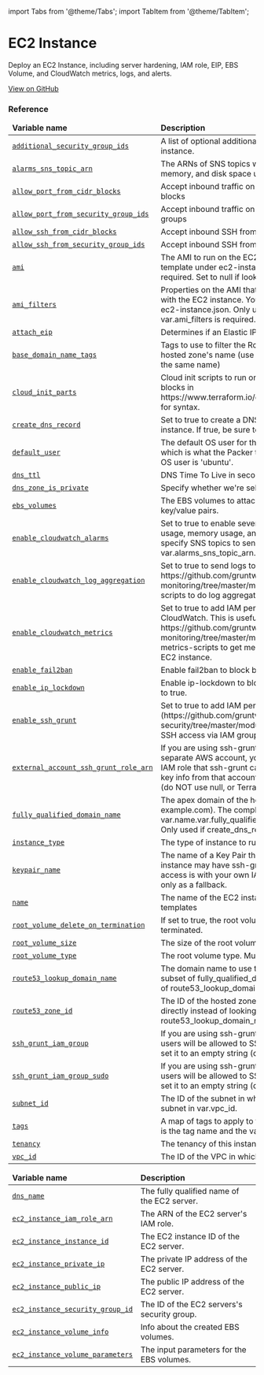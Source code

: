 import Tabs from '@theme/Tabs';
import TabItem from '@theme/TabItem';

# EC2 Instance

Deploy an EC2 Instance, including server hardening, IAM role, EIP, EBS Volume, and CloudWatch metrics, logs, and alerts.

<a href="https://github.com/gruntwork-io/terraform-aws-service-catalog/tree/master/modules/services/ec2-instance" className="link-button">View on GitHub</a>

### Reference 

<Tabs>
  <TabItem value="inputs" label="Inputs" default>
    <table>
        <thead>
            <tr>
                <td><b>Variable name</b></td>
                <td><b>Description</b></td>
            </tr>
        </thead>
        <tbody>
            <tr>
        <td><a name="additional_security_group_ids" href="#additional_security_group_ids" className="snap-top"><code>additional_security_group_ids</code></a></td>
        <td>A list of optional additional security group ids to assign to the EC2 instance.</td>
    </tr><tr>
        <td><a name="alarms_sns_topic_arn" href="#alarms_sns_topic_arn" className="snap-top"><code>alarms_sns_topic_arn</code></a></td>
        <td>The ARNs of SNS topics where CloudWatch alarms (e.g., for CPU, memory, and disk space usage) should send notifications.</td>
    </tr><tr>
        <td><a name="allow_port_from_cidr_blocks" href="#allow_port_from_cidr_blocks" className="snap-top"><code>allow_port_from_cidr_blocks</code></a></td>
        <td>Accept inbound traffic on these port ranges from the specified CIDR blocks</td>
    </tr><tr>
        <td><a name="allow_port_from_security_group_ids" href="#allow_port_from_security_group_ids" className="snap-top"><code>allow_port_from_security_group_ids</code></a></td>
        <td>Accept inbound traffic on these port ranges from the specified security groups</td>
    </tr><tr>
        <td><a name="allow_ssh_from_cidr_blocks" href="#allow_ssh_from_cidr_blocks" className="snap-top"><code>allow_ssh_from_cidr_blocks</code></a></td>
        <td>Accept inbound SSH from these CIDR blocks</td>
    </tr><tr>
        <td><a name="allow_ssh_from_security_group_ids" href="#allow_ssh_from_security_group_ids" className="snap-top"><code>allow_ssh_from_security_group_ids</code></a></td>
        <td>Accept inbound SSH from these security groups</td>
    </tr><tr>
        <td><a name="ami" href="#ami" className="snap-top"><code>ami</code></a></td>
        <td>The AMI to run on the EC2 instance. This should be built from the Packer template under ec2-instance.json. One of var.ami or var.ami_filters is required. Set to null if looking up the ami with filters.</td>
    </tr><tr>
        <td><a name="ami_filters" href="#ami_filters" className="snap-top"><code>ami_filters</code></a></td>
        <td>Properties on the AMI that can be used to lookup a prebuilt AMI for use with the EC2 instance. You can build the AMI using the Packer template ec2-instance.json. Only used if var.ami is null. One of var.ami or var.ami_filters is required. Set to null if passing the ami ID directly.</td>
    </tr><tr>
        <td><a name="attach_eip" href="#attach_eip" className="snap-top"><code>attach_eip</code></a></td>
        <td>Determines if an Elastic IP (EIP) will be created for this instance.</td>
    </tr><tr>
        <td><a name="base_domain_name_tags" href="#base_domain_name_tags" className="snap-top"><code>base_domain_name_tags</code></a></td>
        <td>Tags to use to filter the Route 53 Hosted Zones that might match the hosted zone's name (use if you have multiple public hosted zones with the same name)</td>
    </tr><tr>
        <td><a name="cloud_init_parts" href="#cloud_init_parts" className="snap-top"><code>cloud_init_parts</code></a></td>
        <td>Cloud init scripts to run on the EC2 instance while it boots. See the part blocks in https://www.terraform.io/docs/providers/template/d/cloudinit_config.html for syntax.</td>
    </tr><tr>
        <td><a name="create_dns_record" href="#create_dns_record" className="snap-top"><code>create_dns_record</code></a></td>
        <td>Set to true to create a DNS record in Route53 pointing to the EC2 instance. If true, be sure to set var.fully_qualified_domain_name.</td>
    </tr><tr>
        <td><a name="default_user" href="#default_user" className="snap-top"><code>default_user</code></a></td>
        <td>The default OS user for the EC2 instance AMI. For AWS Ubuntu AMIs, which is what the Packer template in ec2-instance.json uses, the default OS user is 'ubuntu'.</td>
    </tr><tr>
        <td><a name="dns_ttl" href="#dns_ttl" className="snap-top"><code>dns_ttl</code></a></td>
        <td>DNS Time To Live in seconds.</td>
    </tr><tr>
        <td><a name="dns_zone_is_private" href="#dns_zone_is_private" className="snap-top"><code>dns_zone_is_private</code></a></td>
        <td>Specify whether we're selecting a private or public Route 53 DNS Zone</td>
    </tr><tr>
        <td><a name="ebs_volumes" href="#ebs_volumes" className="snap-top"><code>ebs_volumes</code></a></td>
        <td>The EBS volumes to attach to the instance. This must be a map of key/value pairs.</td>
    </tr><tr>
        <td><a name="enable_cloudwatch_alarms" href="#enable_cloudwatch_alarms" className="snap-top"><code>enable_cloudwatch_alarms</code></a></td>
        <td>Set to true to enable several basic CloudWatch alarms around CPU usage, memory usage, and disk space usage. If set to true, make sure to specify SNS topics to send notifications to using var.alarms_sns_topic_arn.</td>
    </tr><tr>
        <td><a name="enable_cloudwatch_log_aggregation" href="#enable_cloudwatch_log_aggregation" className="snap-top"><code>enable_cloudwatch_log_aggregation</code></a></td>
        <td>Set to true to send logs to CloudWatch. This is useful in combination with https://github.com/gruntwork-io/terraform-aws-monitoring/tree/master/modules/logs/cloudwatch-log-aggregation-scripts to do log aggregation in CloudWatch.</td>
    </tr><tr>
        <td><a name="enable_cloudwatch_metrics" href="#enable_cloudwatch_metrics" className="snap-top"><code>enable_cloudwatch_metrics</code></a></td>
        <td>Set to true to add IAM permissions to send custom metrics to CloudWatch. This is useful in combination with https://github.com/gruntwork-io/terraform-aws-monitoring/tree/master/modules/metrics/cloudwatch-memory-disk-metrics-scripts to get memory and disk metrics in CloudWatch for your EC2 instance.</td>
    </tr><tr>
        <td><a name="enable_fail2ban" href="#enable_fail2ban" className="snap-top"><code>enable_fail2ban</code></a></td>
        <td>Enable fail2ban to block brute force log in attempts. Defaults to true.</td>
    </tr><tr>
        <td><a name="enable_ip_lockdown" href="#enable_ip_lockdown" className="snap-top"><code>enable_ip_lockdown</code></a></td>
        <td>Enable ip-lockdown to block access to the instance metadata. Defaults to true.</td>
    </tr><tr>
        <td><a name="enable_ssh_grunt" href="#enable_ssh_grunt" className="snap-top"><code>enable_ssh_grunt</code></a></td>
        <td>Set to true to add IAM permissions for ssh-grunt (https://github.com/gruntwork-io/terraform-aws-security/tree/master/modules/ssh-grunt), which will allow you to manage SSH access via IAM groups.</td>
    </tr><tr>
        <td><a name="external_account_ssh_grunt_role_arn" href="#external_account_ssh_grunt_role_arn" className="snap-top"><code>external_account_ssh_grunt_role_arn</code></a></td>
        <td>If you are using ssh-grunt and your IAM users / groups are defined in a separate AWS account, you can use this variable to specify the ARN of an IAM role that ssh-grunt can assume to retrieve IAM group and public SSH key info from that account. To omit this variable, set it to an empty string (do NOT use null, or Terraform will complain).</td>
    </tr><tr>
        <td><a name="fully_qualified_domain_name" href="#fully_qualified_domain_name" className="snap-top"><code>fully_qualified_domain_name</code></a></td>
        <td>The apex domain of the hostname for the EC2 instance (e.g., example.com). The complete hostname for the EC2 instance will be var.name.var.fully_qualified_domain_name (e.g., bastion.example.com). Only used if create_dns_record is true.</td>
    </tr><tr>
        <td><a name="instance_type" href="#instance_type" className="snap-top"><code>instance_type</code></a></td>
        <td>The type of instance to run for the EC2 instance</td>
    </tr><tr>
        <td><a name="keypair_name" href="#keypair_name" className="snap-top"><code>keypair_name</code></a></td>
        <td>The name of a Key Pair that can be used to SSH to this instance. This instance may have ssh-grunt installed. The preferred way to do SSH access is with your own IAM user name and SSH key. This Key Pair is only as a fallback.</td>
    </tr><tr>
        <td><a name="name" href="#name" className="snap-top"><code>name</code></a></td>
        <td>The name of the EC2 instance and the other resources created by these templates</td>
    </tr><tr>
        <td><a name="root_volume_delete_on_termination" href="#root_volume_delete_on_termination" className="snap-top"><code>root_volume_delete_on_termination</code></a></td>
        <td>If set to true, the root volume will be deleted when the Instance is terminated.</td>
    </tr><tr>
        <td><a name="root_volume_size" href="#root_volume_size" className="snap-top"><code>root_volume_size</code></a></td>
        <td>The size of the root volume, in gigabytes.</td>
    </tr><tr>
        <td><a name="root_volume_type" href="#root_volume_type" className="snap-top"><code>root_volume_type</code></a></td>
        <td>The root volume type. Must be one of: standard, gp2, io1.</td>
    </tr><tr>
        <td><a name="route53_lookup_domain_name" href="#route53_lookup_domain_name" className="snap-top"><code>route53_lookup_domain_name</code></a></td>
        <td>The domain name to use to look up the Route 53 hosted zone. Will be a subset of fully_qualified_domain_name: e.g., my-company.com. Only one of route53_lookup_domain_name or route53_zone_id should be used.</td>
    </tr><tr>
        <td><a name="route53_zone_id" href="#route53_zone_id" className="snap-top"><code>route53_zone_id</code></a></td>
        <td>The ID of the hosted zone to use. Allows specifying the hosted zone directly instead of looking it up via domain name. Only one of route53_lookup_domain_name or route53_zone_id should be used.</td>
    </tr><tr>
        <td><a name="ssh_grunt_iam_group" href="#ssh_grunt_iam_group" className="snap-top"><code>ssh_grunt_iam_group</code></a></td>
        <td>If you are using ssh-grunt, this is the name of the IAM group from which users will be allowed to SSH to this EC2 instance. To omit this variable, set it to an empty string (do NOT use null, or Terraform will complain).</td>
    </tr><tr>
        <td><a name="ssh_grunt_iam_group_sudo" href="#ssh_grunt_iam_group_sudo" className="snap-top"><code>ssh_grunt_iam_group_sudo</code></a></td>
        <td>If you are using ssh-grunt, this is the name of the IAM group from which users will be allowed to SSH to this EC2 instance. To omit this variable, set it to an empty string (do NOT use null, or Terraform will complain).</td>
    </tr><tr>
        <td><a name="subnet_id" href="#subnet_id" className="snap-top"><code>subnet_id</code></a></td>
        <td>The ID of the subnet in which to deploy the EC2 instance. Must be a subnet in var.vpc_id.</td>
    </tr><tr>
        <td><a name="tags" href="#tags" className="snap-top"><code>tags</code></a></td>
        <td>A map of tags to apply to the EC2 instance and the S3 Buckets. The key is the tag name and the value is the tag value.</td>
    </tr><tr>
        <td><a name="tenancy" href="#tenancy" className="snap-top"><code>tenancy</code></a></td>
        <td>The tenancy of this instance. Must be one of: default, dedicated, or host.</td>
    </tr><tr>
        <td><a name="vpc_id" href="#vpc_id" className="snap-top"><code>vpc_id</code></a></td>
        <td>The ID of the VPC in which to deploy the EC2 instance.</td>
    </tr>
        </tbody>
    </table>
  </TabItem>
  <TabItem value="outputs" label="Outputs">
    <table>
        <thead>
            <tr>
              <td><b>Variable name</b></td>
              <td><b>Description</b></td>
            </tr>
        </thead>
        <tbody>
            <tr>
        <td><a name="dns_name" href="#dns_name" className="snap-top"><code>dns_name</code></a></td>
        <td>The fully qualified name of the EC2 server.</td>
    </tr><tr>
        <td><a name="ec2_instance_iam_role_arn" href="#ec2_instance_iam_role_arn" className="snap-top"><code>ec2_instance_iam_role_arn</code></a></td>
        <td>The ARN of the EC2 server's IAM role.</td>
    </tr><tr>
        <td><a name="ec2_instance_instance_id" href="#ec2_instance_instance_id" className="snap-top"><code>ec2_instance_instance_id</code></a></td>
        <td>The EC2 instance ID of the EC2 server.</td>
    </tr><tr>
        <td><a name="ec2_instance_private_ip" href="#ec2_instance_private_ip" className="snap-top"><code>ec2_instance_private_ip</code></a></td>
        <td>The private IP address of the EC2 server.</td>
    </tr><tr>
        <td><a name="ec2_instance_public_ip" href="#ec2_instance_public_ip" className="snap-top"><code>ec2_instance_public_ip</code></a></td>
        <td>The public IP address of the EC2 server.</td>
    </tr><tr>
        <td><a name="ec2_instance_security_group_id" href="#ec2_instance_security_group_id" className="snap-top"><code>ec2_instance_security_group_id</code></a></td>
        <td>The ID of the EC2 servers's security group.</td>
    </tr><tr>
        <td><a name="ec2_instance_volume_info" href="#ec2_instance_volume_info" className="snap-top"><code>ec2_instance_volume_info</code></a></td>
        <td>Info about the created EBS volumes.</td>
    </tr><tr>
        <td><a name="ec2_instance_volume_parameters" href="#ec2_instance_volume_parameters" className="snap-top"><code>ec2_instance_volume_parameters</code></a></td>
        <td>The input parameters for the EBS volumes.</td>
    </tr>
        </tbody>
    </table>
  </TabItem>
</Tabs>


<!-- ##DOCS-SOURCER-START
{"sourcePlugin":"Service Catalog Reference","hash":"0774225e65e921f1ec391b19f09de98d"}
##DOCS-SOURCER-END -->
